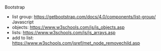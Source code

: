 Bootstrap 
* list group: https://getbootstrap.com/docs/4.0/components/list-group/
Javascript 
* objects: https://www.w3schools.com/js/js_objects.asp
* lists: https://www.w3schools.com/js/js_arrays.asp
* add to list: https://www.w3schools.com/jsref/met_node_removechild.asp
